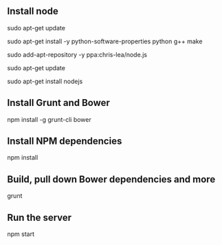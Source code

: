 Install node
------
sudo apt-get update

sudo apt-get install -y python-software-properties python g++ make

sudo add-apt-repository -y ppa:chris-lea/node.js

sudo apt-get update

sudo apt-get install nodejs


Install Grunt and Bower
------
npm install -g grunt-cli bower


Install NPM dependencies
------
npm install


Build, pull down Bower dependencies and more
------
grunt


Run the server
------
npm start